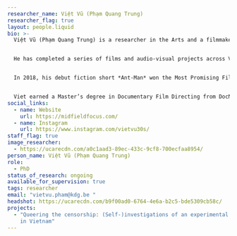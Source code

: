 ```yaml
---
researcher_name: Việt Vũ (Phạm Quang Trung)
researcher_flag: true
layout: people.liquid
bio: >-
  Việt Vũ (Phạm Quang Trung) is a researcher in the Arts and a filmmaker.


  He has completed a series of films and audio-visual projects across Vietnam, Portugal, Hungary, and Belgium. Working in experimental cinema, docufiction, and alternative narratives, his films uncover forgotten stories within shifting socio-political contexts, foregrounding queer themes and underrepresented communities. His practice often embraces first-person intimacy, fragments, found footage, and disrupted forms of representation. His works have been presented at major European and Asian film festivals, including Locarno, Rotterdam, and Tampere.


  In 2018, his debut fiction short *Ant-Man* won the Most Promising Filmmaker from Southeast Asia Award at the 2nd SeaShorts Film Festival in Malaysia. Following this recognition, he directed the docufiction *The Eternal Springtime*, which premiered at International Film Festival Rotterdam (IFFR) 2021 and qualified for an Oscars nomination after receiving the Best Documentary Award at the 66th International Cork Film Festival and Best Director at the Baku International Film Festival. In the same year, his experimental film *My Own Room* received the prestigious Wildcard Award from the Vlaams Audiovisueel Fonds (VAF, Belgium).


  Viet earned a Master’s degree in Documentary Film Directing from DocNomads in 2021 and was also selected as a Berlinale Talents alumnus the same year. Since September 2022, he  has been doing a PhD in the Arts at Sint Lucas Antwerpen (KdG) / ARIA (University of Antwerp), entitled "Queering the Censorship: (Self-)Investigations of an Experimental Filmmaker in Vietnam."
social_links:
  - name: Website
    url: https://midfieldfocus.com/
  - name: Instagram
    url: https://www.instagram.com/vietvu30s/
staff_flag: true
image_researcher:
  - https://ucarecdn.com/a0c1aad3-89ec-433c-9cf8-700ecfaa8954/
person_name: Việt Vũ (Phạm Quang Trung)
role:
  - PhD
status_of_research: ongoing
available_for_supervision: true
tags: researcher
email: "vietvu.pham@kdg.be "
headshot: https://ucarecdn.com/b9f00ad0-6764-4e6a-b2c5-bde5309cb58c/
projects:
  - "Queering the censorship: (Self-)investigations of an experimental filmmaker
    in Vietnam"
---
```

